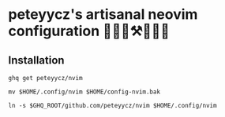 # peteyycz's artisanal neovim configuration 👨‍🔧🔨⚒️🧑🏼‍🎨

## Installation

`ghq get peteyycz/nvim`

`mv $HOME/.config/nvim $HOME/config-nvim.bak`

`ln -s $GHQ_ROOT/github.com/peteyycz/nvim $HOME/.config/nvim`

